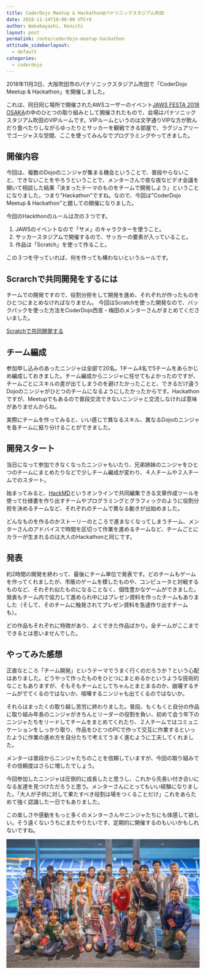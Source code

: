 ```yaml
---
title: CoderDojo Meetup & Hackathon@パナソニックスタジアム吹田
date: 2018-11-14T18:00:00 UTC+9
author: Wakabayashi, Kenichi
layout: post
permalink: /note/coderdojo-meetup-hackathon
attitude_sidebarlayout:
  - default
categories:
  - coderdojo
---
```

2018年11月3日、大阪吹田市のパナソニックスタジアム吹田で「CoderDojo Meetup & Hackathon」を開催しました。

これは、同日同じ場所で開催されたAWSユーザーのイベント[JAWS FESTA 2018 OSAKA](https://jft2018.jaws-ug.jp/)の中のひとつの取り組みとして開催されたもので、会場はパナソニックスタジアム吹田のVIPルームです。VIPルームというのは文字通りVIPな方が飲んだり食べたりしながらゆったりとサッカーを観戦できる部屋で、ラグジュアリーでゴージャスな空間、ここを使ってみんなでプログラミングやってきました。

## 開催内容
今回は、複数のDojoのニンジャが集まる機会ということで、普段やらないこと、できないことをやろうということで、メンターさんで夜な夜なビデオ会議を開いて相談した結果「決まったテーマのものをチームで開発しよう」ということになりました。つまり"Hackathon"ですね。なので、今回は"CoderDojo Meetup & Hackathon"と題しての開催になりました。

今回のHackthonのルールは次の３つです。

1. JAWSのイベントなので「サメ」のキャラクターを使うこと。
2. サッカースタジアムで開催するので、サッカーの要素が入っていること。
3. 作品は「Scratch」を使って作ること。

この３つを守っていれば、何を作っても構わないというルールです。

## Scrarchで共同開発をするには
チームでの開発ですので、役割分担をして開発を進め、それぞれが作ったものをひとつにまとめなければなりません。
今回はScratchを使った開発なので、バックパックを使った方法をCoderDojo西宮・梅田のメンターさんがまとめてくださいました。

[Scratchで共同開発する](https://m-mitsurupj.hatenablog.com/entry/2018/09/17/180912)

## チーム編成
参加申し込みのあったニンジャは全部で20名。1チーム4名で5チームをあらかじめ編成しておきました。チーム編成からニンジャに任せてもよかったのですが、チームごとにスキルの差が出てしまうのを避けたかったことと、できるだけ違うDojoのニンジャがひとつのチームになるようにしたかったからです。Hackathonですが、Meetupでもあるので普段交流できないニンジャと交流しなければ意味がありませんからね。

実際にチームを作ってみると、いい感じで異なるスキル、異なるDojoのニンジャを各チームに振り分けることができました。

## 開発スタート
当日になって参加できなくなったニンジャもいたり、兄弟姉妹のニンジャをひとつのチームにまとめたりなどで少しチーム編成が変わり、４人チームや２人チームでのスタート。

始まってみると、[HackMD](https://hackmd.io/)というオンラインで共同編集できる文章作成ツールを使って仕様書を作り出すチームやプログラミングとグラフィックのように役割分担を決めるチームなど、それぞれのチームで異なる動きが出始めました。

どんなものを作るのかストーリーのところで進まなくなってしまうチーム、メンターさんのアドバイスで時間を区切って作業を進めるチームなど、チームごとにカラーが生まれるのは大人のHackathonと同じです。

## 発表
約2時間の開発を終わって、最後にチーム単位で発表です。どのチームもゲームを作ってくれましたが、市販のゲームを模したものや、コンピュータと対戦するものなど、それぞれ似たものになることなく、個性豊かなゲームができました。発表もチーム内で協力して進められ中にはプレゼン資料を作ったチームもありました（そして、そのチームに触発されてプレゼン資料を急遽作り出すチームも）。

どの作品もそれぞれに特徴があり、よくできた作品ばかり。全チームがここまでできるとは思いませんでした。

## やってみた感想
正直なところ「チーム開発」というテーマでうまく行くのだろうか？という心配はありました。どうやって作ったものをひとつにまとめるかというような技術的なこともありますが、そもそもチームとしてちゃんとまとまるのか、崩壊するチームがでてくるのではないか、喧嘩するニンジャも出てくるのではないか。

それらはまったくの取り越し苦労に終わりました。普段、もくもくと自分の作品に取り組み年長のニンジャがきちんとリーダーの役割を負い、初めて会う年下のニンジャたちをリードしてチームをまとめてくれたり、２人チームではコミュニケーションをしっかり取り、作品をひとつのPCで作って交互に作業するといったように作業の進め方を自分たちで考えてうまく進むように工夫してくれました。

メンターは普段からニンジャたちのことを信頼していますが、今回の取り組みでその信頼度はさらに増したでしょう。

今回参加したニンジャは圧倒的に成長したと思うし、これから先長い付き合いになる友達を見つけただろうと思う。メンターさんにとってもいい経験になりました。「大人が子供に対して果たすべき役割は場をつくることだけ」これをあらためて強く認識した一日でもありました。

この楽しさや感動をもっと多くのメンターさんやニンジャたちにも体感して欲しい。そう遠くないうちにまたやりたいです、定期的に開催するのもいいかもしれないですね。

![最後に集合写真](assets/images/2018/2018.11.03.jpg)
